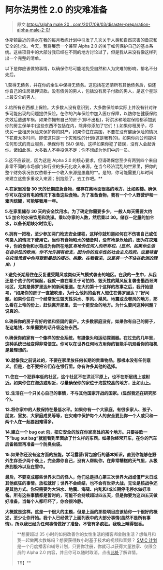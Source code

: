 # 阿尔法男性 2.0 的灾难准备

> 原文:[https://alpha male 20 . com/2017/09/03/disaster-preparation-alpha-male-2-0/](https://alphamale20.com/2017/09/03/disaster-preparedness-alpha-male-2-0/)

休斯顿最近的洪水在我的每月教练计划中引发了几次关于人类和自然灾害的备灾和安全的讨论。今天，我将展示一个兼容 Alpha 2.0 的关于如何保护自己的基本系统。这些项目中的大部分我已经在不同的地方讨论过了，但是我从来没有像这样列出一个完整的清单。

以下是你应该做的事情，以确保你尽可能地免受自然和人为灾难的影响，排名不分先后。

1.获得无债务，并在你的余生中保持无债务。这包括在还清所有其他债务后，偿还你自己的住房抵押贷款。没有债务的男人，包括没有房子付款的男人，是这个星球上最安全的男人。

2.给所有东西都上保险。大多数人没有意识到，大多数保险单实际上并没有针对许多可能出现的问题提供保险。在你的汽车保险中加入医疗保障，以防你在健康保险失效后遭遇车祸。如果你拥有自己的房子(即不出租)，将洪水和地震保险都添加到你的房主保单中(这些东西不包括在内，除非你添加了它们！).如果你租房子，尽快买一些租房保险来保护你的财产。如果你住在美国，不要在没有健康保险的情况下花费太多时间，即使这只是一个灾难性的计划(这是我有的)。如果你向公司提供任何形式的商业服务，确保你有 E&O 保险，这样如果你犯了错误，没有人会起诉你。诸如此类。大多数人不幸投保不足；你不想成为他们中的一员。

3.这不应该说，因为这是 Alpha 2.0 的核心要求，但请确保您至少有两到四个来自非常不同的市场部门和行业的多元化收入来源。在当今经济混乱的世界里，把你的整个财务状况仅仅依赖于一个收入来源是愚蠢的**。是的，你可能需要几年时间来建立这些多重收入来源；别抱怨了，去工作吧。**

**4.在家里准备 30 天的长期应急食物，储存在离地面很高的地方，比如阁楼。确保你可以在没有电的情况下准备这些食物。为了准备食物，我有一个个人野营炉和一箱丙烷罐，可能够我用一年。**

**5.在家里储存 30 天的安全饮用水。为了确定你需要多少，一般人每天需要大约 1.5 加仑的水来饮用和洗澡。乘以你家的人数，然后乘以 30。储存一定量的加仑水，以备长期缺水时饮用。**

**6.拥有一把枪，至少参加两门枪支安全课程，这样你就知道如何在不伤害自己或任何亲人的情况下使用它。当你有食物和水的储备时，没有枪是危险的，因为在灾难中，你的食物和水将成为你所在地区*有枪的任何人的所有权。(显然，如果你生活在自杀性的欧洲，你不允许拥有枪支，因为你的自杀性的社会主义政府。这意味着在灾难场景中你将受到暴徒的摆布。抱歉。在我看来，这是另一个不住在欧洲的理由。)***

**7.避免长期居住在反复遭受飓风或类似天气模式袭击的地区。在我的一生中，从我还是个孩子的时候起，我就一直在看关于可怕的、毁灭性的飓风反复袭击墨西哥湾地区，尤其是佛罗里达州的新闻报道。在大约第十个这样的故事之后，我开始思考，“如果你的房子一直被吹走，为什么他妈的会有人想住在佛罗里达？”好问题。如果你住在一个经常发生毁灭性洪水、季风、飓风、地震或龙卷风的地方，那么看在上帝的份上，赶快离开那里，去一个更安全的地方。为什么要问这种问题？说真的。**

**8.确保你的房子有好的锁和坚固的窗户。大多数家庭没有。如果你有自己的房子，花这笔钱，如果需要的话升级这些东西。**

**9.确保你的家有一个像样的安全系统，有摄像头和运动探测器。在过去的几年里，这种系统已经变得非常便宜。你可以在世界任何地方用你的智能手机观看你的相机是最理想的。**

**10.就像我之前说过的，不要在家里放任何长期的贵重物品。那根本没有任何意义。但是，也不要把它们存在银行里。你有许多其他的选择。**

**11.住在一个犯罪率低的社区，这个社区不在洪泛平原上，也不在断层线上或附近。如果你住在海边或附近，尽量确保你的家位于海拔较高的地方，比如山上。**

**12.生活在一个只关心自己的事情，不与其他国家开战的国家。(显然我还在研究那个)。**

**13.将你家中的人数保持在最低水平。如果你有一个大家庭，有很多家人、孩子、朋友、室友、大家庭成员等等，在灾难中保护每个人的安全要比你一个人或只和一两个人在一起要困难得多。**

**14.建立一个 bug out 包，把它安全的放在你家高处的某个地方。只要谷歌一下“bug out bag”就能看到里面放了什么样的东西。如果你经常开车，在你的汽车后备箱里再准备一个防臭虫袋。**

**15.如果你还没有这方面的技能，学习露营/背包旅行的基本知识，直到你能够在野外生存至少两个晚上，完全靠你自己，没有人帮助你，在非常糟糕的天气里，从极热到极冷以及在雪中。**

**最后，不要变成那些世界末日的怪人，他们总是担心第三次世界大战或僵尸末日或其他疯狂的事情。放松就好；世界不会终结，也不会有世界大战，无论是核战争还是其他方式。你只需要为大洪水、地震、海啸、内乱和/或长期停电停水做好准备。所有这些事情都是暂时的，可能不会持续超过四五天，但是你要为这四五天做好准备。当每个人都吓坏了，你会很冷静。**

**大概就是这样。这是一个很大的主题，但是上面的那些项目应该给你一个很好的概述，至少让你开始。我个人已经做了上面列表中的大部分事情(虽然不是所有事情)，所以我已经为任何事情做好了准备，不管有多疯狂。我晚上睡得很香。**

> **想要超过 35 小时的如何改善你的女性生活的播客*和*金融生活？想每月和我一起做两次教练吗？想要获得数小时基于技术的视频和音频？ [SMIC 计划](https://alphamale20.kartra.com/page/vIL17)是一个月度播客和辅导计划，只要你注册，你就可以获得大量独家、仅限会员的 Alpha 2.0 内容，并且你可以随时取消。点击[此处](https://alphamale20.kartra.com/page/vIL17)了解详情。
> 
> T9】**